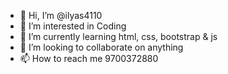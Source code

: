 - 👋 Hi, I’m @ilyas4110
- 👀 I’m interested in Coding
- 🌱 I’m currently learning html, css, bootstrap & js
- 💞️ I’m looking to collaborate on anything
- 📫 How to reach me 9700372880

<!---
ilyas4110/ilyas4110 is a ✨ special ✨ repository because its `README.md` (this file) appears on your GitHub profile.
You can click the Preview link to take a look at your changes.
--->
